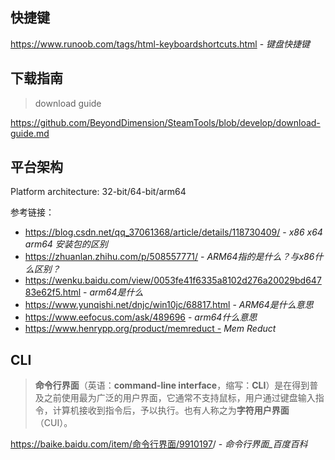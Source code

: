## 快捷键

https://www.runoob.com/tags/html-keyboardshortcuts.html - *键盘快捷键*

## 下载指南

> download guide

https://github.com/BeyondDimension/SteamTools/blob/develop/download-guide.md

## 平台架构

Platform architecture: 32-bit/64-bit/arm64

参考链接：

- https://blog.csdn.net/qq_37061368/article/details/118730409/ - *x86 x64 arm64 安装包的区别*
- https://zhuanlan.zhihu.com/p/508557771/ - *ARM64指的是什么？与x86什么区别？*
- https://wenku.baidu.com/view/0053fe41f6335a8102d276a20029bd64783e62f5.html - *arm64是什么*
- https://www.yunqishi.net/dnjc/win10jc/68817.html - *ARM64是什么意思*
- https://www.eefocus.com/ask/489696 - *arm64什么意思*
- https://www.henrypp.org/product/memreduct - *Mem Reduct*

## <i class="fa fa-terminal dark-yellow"></i> CLI

> **命令行界面**（英语：**command-line interface**，缩写：**CLI**）是在得到普及之前使用最为广泛的用户界面，它通常不支持鼠标，用户通过键盘输入指令，计算机接收到指令后，予以执行。也有人称之为**字符用户界面**（CUI）。

<https://baike.baidu.com/item/命令行界面/9910197>/ - *命令行界面_百度百科*

